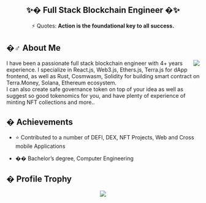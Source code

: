 <h2 align="center">✨�  Full Stack Blockchain Engineer �✨</h2>
<div align="center">⚡ Quotes: <strong>Action is the foundational key to all success.</strong></div>

## �️‍♂️ About Me
<img align="right" src="https://github-readme-streak-stats.herokuapp.com?user=cocadev&theme=blue-green" />
I have been a passionate full stack blockchain engineer with 4+ years experience. I specialize in React.js, Web3.js, Ethers.js, Terra.js for dApp frontend, as well as Rust, Cosmwasm, Solidity for building smart contract on Terra.Money, Solana, Ethereum ecosystem. <br>I can also create safe governance token on top of your idea as well as suggest so good tokenomics for you, and have plenty of experience of minting NFT collections and more..

## � Achievements
- ⭐ Contributed to a number of DEFI, DEX, NFT Projects, Web and Cross mobile Applications

- �‍� Bachelor’s degree, Computer Engineering 


## � Profile Trophy

<p align="center">
  <a href="https://github.com/0xMaxim">
    <img src="https://github-profile-trophy.vercel.app/?username=3mp8r3&row=1&column=7&no-bg=true&margin-w=42"/>
  </a>
</p>

<!-- 
[![trophy](https://github-profile-trophy.vercel.app/?username=cocadev)](https://github.com/cocadev/github-profile-trophy)
  <img align="center" src="https://github-readme-stats.vercel.app/api/top-langs/?username=cocadev&theme=light&count_private=true&layout=compact" alt="Cocadev's most used languages" />
![Cocadev's Github Stats](https://github-readme-stats.vercel.app/api?username=cocadev&count_private=true&show_icons=true&theme=light)

<p align="center"> 
 <strong>
  Professional skills
  </strong>
</p>

<p align="center">
  <a href="">
    <img src="https://www.vectorlogo.zone/logos/consulio/consulio-ar21.svg" alt="consul" style="vertical-align:top; margin:4px;">
  </a>
  <a href="">
    <img src="https://www.vectorlogo.zone/logos/apache_kafka/apache_kafka-ar21.svg" alt="kafka" style="vertical-align:top; margin:4px;">
  </a>
  <a href="https://angular.io">
    <img src="https://www.vectorlogo.zone/logos/angular/angular-ar21.svg" alt="angular" style="vertical-align:top; margin:4px;">
  </a>
  <a href="">
    <img src="https://www.vectorlogo.zone/logos/typescriptlang/typescriptlang-ar21.svg" alt="typescript" style="vertical-align:top; margin:4px;">
  </a>
  <a href="https://dotnet.microsoft.com/">
    <img src="https://upload.wikimedia.org/wikipedia/commons/e/ee/.NET_Core_Logo.svg" height="60px" alt="dotnet" style="vertical-align:top; margin:4px;">
  </a>
  <a href="https://dotnet.microsoft.com/">
    <img src="https://www.vectorlogo.zone/logos/dotnet/dotnet-ar21.svg" alt="dotnet" style="vertical-align:top; margin:4px;">
  </a>
  <a href="https://hub.docker.com/">
    <img src="https://www.vectorlogo.zone/logos/docker/docker-ar21.svg" alt="docker" style="vertical-align:top; margin:4px">
  </a>
   <a href="https://azure.microsoft.com">
    <img src="https://www.vectorlogo.zone/logos/microsoft_azure/microsoft_azure-ar21.svg" alt="azure" style="vertical-align:top; margin:4px">
  </a>
  <a href="https://kubernetes.io">
    <img src="https://www.vectorlogo.zone/logos/kubernetes/kubernetes-ar21.svg" alt="kubernetes" style="vertical-align:top; margin:4px">
  </a>
  <a href="https://istio.io">
    <img src="https://www.vectorlogo.zone/logos/istioio/istioio-ar21.svg" alt="istio" style="vertical-align:top; margin:4px">
  </a>
  <a href="https://www.envoyproxy.io">
    <img src="https://www.vectorlogo.zone/logos/envoyproxyio/envoyproxyio-ar21.svg" alt="istio" style="vertical-align:top; margin:4px">
  </a>
   <a href="https://www.rabbitmq.com">
    <img src="https://www.vectorlogo.zone/logos/rabbitmq/rabbitmq-ar21.svg" alt="rabbitmq" style="vertical-align:top; margin:4px">
  </a>
</p>
<br/>

### Hi there 👋

- 🔭 I’m currently working on Smart Contract
- 🌱 I’m currently learning Math
- 📫 How to reach me
 -->
